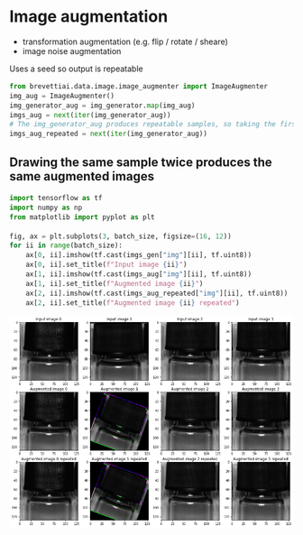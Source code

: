 #  Image augmentation
* transformation augmentation (e.g. flip / rotate / sheare)
* image noise augmentation

Uses a seed so output is repeatable


```python
from brevettiai.data.image.image_augmenter import ImageAugmenter
img_aug = ImageAugmenter()
img_generator_aug = img_generator.map(img_aug)
imgs_aug = next(iter(img_generator_aug))
# The img_generator_aug produces repeatable samples, so taking the first batch a second time, should produce identical output
imgs_aug_repeated = next(iter(img_generator_aug))
```

## Drawing the same sample twice produces the same augmented images


```python
import tensorflow as tf
import numpy as np
from matplotlib import pyplot as plt

fig, ax = plt.subplots(3, batch_size, figsize=(16, 12))
for ii in range(batch_size):
    ax[0, ii].imshow(tf.cast(imgs_gen["img"][ii], tf.uint8))
    ax[0, ii].set_title(f"Input image {ii}")
    ax[1, ii].imshow(tf.cast(imgs_aug["img"][ii], tf.uint8))
    ax[1, ii].set_title(f"Augmented image {ii}")
    ax[2, ii].imshow(tf.cast(imgs_aug_repeated["img"][ii], tf.uint8))
    ax[2, ii].set_title(f"Augmented image {ii} repeated")

```


    
![png](brevetti_image_tools_files/brevetti_image_tools_20_0.png)
    

